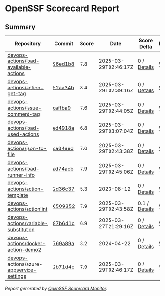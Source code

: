# OpenSSF Scorecard Report

## Summary

| Repository | Commit | Score | Date | Score Delta | Report | StepSecurity |
| -- | -- | -- | -- | -- | -- | -- |
| [devops-actions/load-available-actions](https://github.com/devops-actions/load-available-actions) | [96ed1b8](https://github.com/devops-actions/load-available-actions/commit/96ed1b857da7c499ecbd5d327b1971dfad4ff943) | 7.8 | 2025-03-29T02:46:17Z | 0 / [Details](https://ossf.github.io/scorecard-visualizer/#/projects/github.com/devops-actions/load-available-actions/compare/96ed1b857da7c499ecbd5d327b1971dfad4ff943/96ed1b857da7c499ecbd5d327b1971dfad4ff943) | [View](https://ossf.github.io/scorecard-visualizer/#/projects/github.com/devops-actions/load-available-actions/commit/96ed1b857da7c499ecbd5d327b1971dfad4ff943) | [Fix it](https://app.stepsecurity.io/securerepo?repo=devops-actions/load-available-actions) |
| [devops-actions/action-get-tag](https://github.com/devops-actions/action-get-tag) | [52aa34b](https://github.com/devops-actions/action-get-tag/commit/52aa34b6496726a7a477881854f375221de067b4) | 8.4 | 2025-03-29T02:39:16Z | 0 / [Details](https://ossf.github.io/scorecard-visualizer/#/projects/github.com/devops-actions/action-get-tag/compare/52aa34b6496726a7a477881854f375221de067b4/52aa34b6496726a7a477881854f375221de067b4) | [View](https://ossf.github.io/scorecard-visualizer/#/projects/github.com/devops-actions/action-get-tag/commit/52aa34b6496726a7a477881854f375221de067b4) | [Fix it](https://app.stepsecurity.io/securerepo?repo=devops-actions/action-get-tag) |
| [devops-actions/issue-comment-tag](https://github.com/devops-actions/issue-comment-tag) | [caffba9](https://github.com/devops-actions/issue-comment-tag/commit/caffba960a2eae312903d35317990ffde2edb809) | 7.6 | 2025-03-29T02:44:05Z | 0 / [Details](https://ossf.github.io/scorecard-visualizer/#/projects/github.com/devops-actions/issue-comment-tag/compare/caffba960a2eae312903d35317990ffde2edb809/caffba960a2eae312903d35317990ffde2edb809) | [View](https://ossf.github.io/scorecard-visualizer/#/projects/github.com/devops-actions/issue-comment-tag/commit/caffba960a2eae312903d35317990ffde2edb809) | [Fix it](https://app.stepsecurity.io/securerepo?repo=devops-actions/issue-comment-tag) |
| [devops-actions/load-used-actions](https://github.com/devops-actions/load-used-actions) | [ed4918a](https://github.com/devops-actions/load-used-actions/commit/ed4918af5317eca917821e70bfdf22ee8f07cbf3) | 6.8 | 2025-03-29T03:07:04Z | 0 / [Details](https://ossf.github.io/scorecard-visualizer/#/projects/github.com/devops-actions/load-used-actions/compare/b9cc16598fd31325990742f7dc74f6ab3ac92d4c/ed4918af5317eca917821e70bfdf22ee8f07cbf3) | [View](https://ossf.github.io/scorecard-visualizer/#/projects/github.com/devops-actions/load-used-actions/commit/ed4918af5317eca917821e70bfdf22ee8f07cbf3) | [Fix it](https://app.stepsecurity.io/securerepo?repo=devops-actions/load-used-actions) |
| [devops-actions/json-to-file](https://github.com/devops-actions/json-to-file) | [da84aed](https://github.com/devops-actions/json-to-file/commit/da84aed177655bb63f4183768f270595a6b6bf83) | 7.6 | 2025-03-29T02:43:38Z | 0 / [Details](https://ossf.github.io/scorecard-visualizer/#/projects/github.com/devops-actions/json-to-file/compare/da84aed177655bb63f4183768f270595a6b6bf83/da84aed177655bb63f4183768f270595a6b6bf83) | [View](https://ossf.github.io/scorecard-visualizer/#/projects/github.com/devops-actions/json-to-file/commit/da84aed177655bb63f4183768f270595a6b6bf83) | [Fix it](https://app.stepsecurity.io/securerepo?repo=devops-actions/json-to-file) |
| [devops-actions/load-runner-info](https://github.com/devops-actions/load-runner-info) | [ad74acb](https://github.com/devops-actions/load-runner-info/commit/ad74acb5782d572091b129d05b13543249cf275b) | 7.9 | 2025-03-29T02:45:06Z | 0 / [Details](https://ossf.github.io/scorecard-visualizer/#/projects/github.com/devops-actions/load-runner-info/compare/24af879e34e18ccb8f0b0725ec31929222d8a528/ad74acb5782d572091b129d05b13543249cf275b) | [View](https://ossf.github.io/scorecard-visualizer/#/projects/github.com/devops-actions/load-runner-info/commit/ad74acb5782d572091b129d05b13543249cf275b) | [Fix it](https://app.stepsecurity.io/securerepo?repo=devops-actions/load-runner-info) |
| [devops-actions/action-template](https://github.com/devops-actions/action-template) | [2d36c37](https://github.com/devops-actions/action-template/commit/2d36c375d37dfe4b9bd08bacb5bae3728b201d2f) | 5.3 | 2023-08-12 | 0 / [Details](https://ossf.github.io/scorecard-visualizer/#/projects/github.com/devops-actions/action-template/compare/2d36c375d37dfe4b9bd08bacb5bae3728b201d2f/2d36c375d37dfe4b9bd08bacb5bae3728b201d2f) | [View](https://ossf.github.io/scorecard-visualizer/#/projects/github.com/devops-actions/action-template/commit/2d36c375d37dfe4b9bd08bacb5bae3728b201d2f) | [Fix it](https://app.stepsecurity.io/securerepo?repo=devops-actions/action-template) |
| [devops-actions/actionlint](https://github.com/devops-actions/actionlint) | [6509352](https://github.com/devops-actions/actionlint/commit/6509352ce8789d1ee6547915a61ceca88f2801a7) | 7.9 | 2025-03-29T02:43:58Z | 0.1 / [Details](https://ossf.github.io/scorecard-visualizer/#/projects/github.com/devops-actions/actionlint/compare/1358c1ab248eb2ac23e64c3eb71f62e7fd09b5e0/6509352ce8789d1ee6547915a61ceca88f2801a7) | [View](https://ossf.github.io/scorecard-visualizer/#/projects/github.com/devops-actions/actionlint/commit/6509352ce8789d1ee6547915a61ceca88f2801a7) | [Fix it](https://app.stepsecurity.io/securerepo?repo=devops-actions/actionlint) |
| [devops-actions/variable-substitution](https://github.com/devops-actions/variable-substitution) | [97b641c](https://github.com/devops-actions/variable-substitution/commit/97b641c4b8edd600401eec62a41caab6773b05e2) | 6.9 | 2025-03-27T21:29:16Z | 0 / [Details](https://ossf.github.io/scorecard-visualizer/#/projects/github.com/devops-actions/variable-substitution/compare/a0b06b2e1f3184e43595d05c363467ae40412fa3/97b641c4b8edd600401eec62a41caab6773b05e2) | [View](https://ossf.github.io/scorecard-visualizer/#/projects/github.com/devops-actions/variable-substitution/commit/97b641c4b8edd600401eec62a41caab6773b05e2) | [Fix it](https://app.stepsecurity.io/securerepo?repo=devops-actions/variable-substitution) |
| [devops-actions/docker-action-demo2](https://github.com/devops-actions/docker-action-demo2) | [769a89a](https://github.com/devops-actions/docker-action-demo2/commit/769a89a797cab9d4e9970ab2577d577f35f57656) | 3.2 | 2024-04-22 | 0 / [Details](https://ossf.github.io/scorecard-visualizer/#/projects/github.com/devops-actions/docker-action-demo2/compare/769a89a797cab9d4e9970ab2577d577f35f57656/769a89a797cab9d4e9970ab2577d577f35f57656) | [View](https://ossf.github.io/scorecard-visualizer/#/projects/github.com/devops-actions/docker-action-demo2/commit/769a89a797cab9d4e9970ab2577d577f35f57656) | [Fix it](https://app.stepsecurity.io/securerepo?repo=devops-actions/docker-action-demo2) |
| [devops-actions/azure-appservice-settings](https://github.com/devops-actions/azure-appservice-settings) | [2b71d4c](https://github.com/devops-actions/azure-appservice-settings/commit/2b71d4cb4f848eff6cd36c435dc640743801e6ca) | 7.9 | 2025-03-29T02:46:17Z | 0 / [Details](https://ossf.github.io/scorecard-visualizer/#/projects/github.com/devops-actions/azure-appservice-settings/compare/2b71d4cb4f848eff6cd36c435dc640743801e6ca/2b71d4cb4f848eff6cd36c435dc640743801e6ca) | [View](https://ossf.github.io/scorecard-visualizer/#/projects/github.com/devops-actions/azure-appservice-settings/commit/2b71d4cb4f848eff6cd36c435dc640743801e6ca) | [Fix it](https://app.stepsecurity.io/securerepo?repo=devops-actions/azure-appservice-settings) |

_Report generated by [OpenSSF Scorecard Monitor](https://github.com/ossf/scorecard-monitor)._
